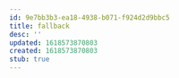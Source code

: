 ```yaml
---
id: 9e7bb3b3-ea18-4938-b071-f924d2d9bbc5
title: fallback
desc: ''
updated: 1618573870803
created: 1618573870803
stub: true
---
```



